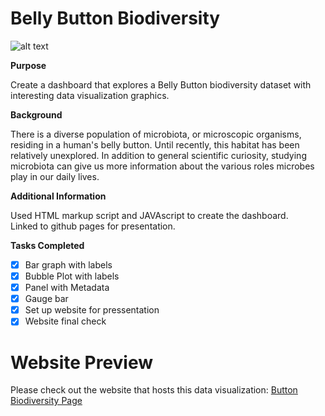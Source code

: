 # Belly Button Biodiversity

![alt text](http://robdunnlab.com/wp-content/uploads/microbes-sem.jpg)

**Purpose**  

Create a dashboard that explores a Belly Button biodiversity dataset with interesting data visualization graphics.

**Background**

There is a diverse population of microbiota, or microscopic organisms, residing in a human's belly button. Until recently, this habitat has been relatively unexplored.  In addition to general scientific curiosity, studying microbiota can give us more information about the various roles microbes play in our daily lives.

**Additional Information**

Used HTML markup script and JAVAscript to create the dashboard.  
Linked to github pages for presentation.

**Tasks Completed**
- [x] Bar graph with labels 
- [x] Bubble Plot with labels
- [x] Panel with Metadata
- [x] Gauge bar
- [x] Set up website for pressentation
- [x] Website final check

# Website Preview

Please check out the website that hosts this data visualization: [Button Biodiversity Page](https://jzmtwong.github.io/)
